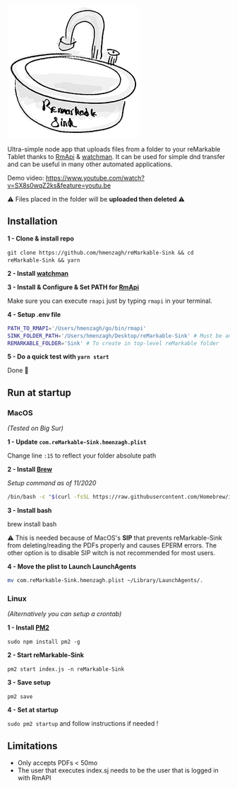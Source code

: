![logo](./assets/logo.png)

Ultra-simple node app that uploads files from a folder to your reMarkable Tablet thanks to [RmApi](https://github.com/juruen/rmapi) & [watchman](https://facebook.github.io/watchman/docs/install.html).
It can be used for simple dnd transfer and can be useful in many other automated applications.

Demo video: https://www.youtube.com/watch?v=SX8s0wqZ2ks&feature=youtu.be

⚠️ Files placed in the folder will be **uploaded then deleted** ⚠️

## Installation

**1 - Clone & install repo**

`git clone https://github.com/hmenzagh/reMarkable-Sink && cd reMarkable-Sink && yarn`

**2 - Install [watchman](https://facebook.github.io/watchman/docs/install.html)**

**3 - Install & Configure & Set PATH for [RmApi](https://github.com/juruen/rmapi)**

Make sure you can execute `rmapi` just by typing `rmapi` in your terminal.

**4 - Setup .env file**

```bash
PATH_TO_RMAPI='/Users/hmenzagh/go/bin/rmapi'
SINK_FOLDER_PATH='/Users/hmenzagh/Desktop/reMarkable-Sink' # Must be an absolute path
REMARKABLE_FOLDER='Sink' # To create in top-level reMarkable folder
```

**5 - Do a quick test with `yarn start`**

Done 🎉

## Run at startup

### MacOS

*(Tested on Big Sur)*

**1 - Update `com.reMarkable-Sink.hmenzagh.plist`**

Change line `:15` to reflect your folder absolute path

**2 - Install [Brew](https://brew.sh)**

*Setup command as of 11/2020*

```bash
/bin/bash -c "$(curl -fsSL https://raw.githubusercontent.com/Homebrew/install/master/install.sh)"
```

**3 - Install bash**

brew install bash

⚠️ This is needed because of MacOS's **SIP** that prevents reMarkable-Sink from deleting/reading the PDFs properly and causes EPERM errors. The other option is to disable SIP witch is not recommended for most users.

**4 - Move the plist to Launch LaunchAgents**

```bash
mv com.reMarkable-Sink.hmenzagh.plist ~/Library/LaunchAgents/.
```

### Linux

*(Alternatively you can setup a crontab)*

**1 - Install [PM2](https://github.com/Unitech/pm2)**

`sudo npm install pm2 -g`

**2 - Start reMarkable-Sink**

`pm2 start index.js -n reMarkable-Sink`

**3 - Save setup**

`pm2 save`

**4 - Set at startup**

`sudo pm2 startup` and follow instructions if needed !

## Limitations

- Only accepts PDFs < 50mo
- The user that executes index.sj needs to be the user that is logged in with RmAPI
